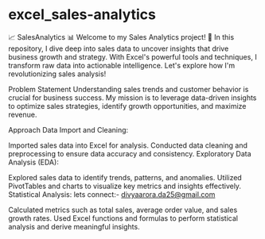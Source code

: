 # excel_sales-analytics
📈 SalesAnalytics 📊
Welcome to my Sales Analytics project! 🚀 In this repository, I dive deep into sales data to uncover insights that drive business growth and strategy. With Excel's powerful tools and techniques, I transform raw data into actionable intelligence. Let's explore how I'm revolutionizing sales analysis!

Problem Statement
Understanding sales trends and customer behavior is crucial for business success. My mission is to leverage data-driven insights to optimize sales strategies, identify growth opportunities, and maximize revenue.

Approach
Data Import and Cleaning:

Imported sales data into Excel for analysis.
Conducted data cleaning and preprocessing to ensure data accuracy and consistency.
Exploratory Data Analysis (EDA):

Explored sales data to identify trends, patterns, and anomalies.
Utilized PivotTables and charts to visualize key metrics and insights effectively.
Statistical Analysis:
lets connect:- divyaarora.da25@gmail.com

Calculated metrics such as total sales, average order value, and sales growth rates.
Used Excel functions and formulas to perform statistical analysis and derive meaningful insights.
